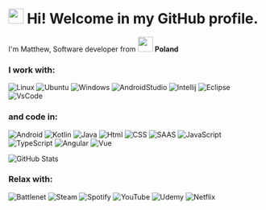 <h1><img src="https://emojis.slackmojis.com/emojis/images/1643513081/48669/android-dance.gif?1643513081" width="30"/> Hi! Welcome in my GitHub profile. </h1>

<p>I'm Matthew, Software developer from <img src="https://emojis.slackmojis.com/emojis/images/1621376537/40081/poland.gif?1621376537" width="30"/> <b>Poland</b>
<h3>I work with:</h3>
<p>
    <img src="https://img.shields.io/badge/Linux-FCC624?style=for-the-badge&logo=linux&logoColor=black" alt="Linux" />
    <img src="https://img.shields.io/badge/Ubuntu-E95420?style=for-the-badge&logo=ubuntu&logoColor=white" alt="Ubuntu" />
    <img src="https://img.shields.io/badge/Windows-0078D6?style=for-the-badge&logo=windows&logoColor=white" alt="Windows" />
    <img src="https://img.shields.io/badge/Android_Studio-3DDC84?style=for-the-badge&logo=android-studio&logoColor=white" alt="AndroidStudio" />
    <img src="https://img.shields.io/badge/IntelliJ_IDEA-000000.svg?style=for-the-badge&logo=intellij-idea&logoColor=white" alt="Intellij" />
    <img src="https://img.shields.io/badge/Eclipse-2C2255?style=for-the-badge&logo=eclipse&logoColor=white" alt="Eclipse" />
    <img src="https://img.shields.io/badge/Visual_Studio_Code-0078D4?style=for-the-badge&logo=visual%20studio%20code&logoColor=white" alt="VsCode" />
</p>
<h3>and code in:</h3>
<p>
    <img src="https://img.shields.io/badge/Android-3DDC84?style=for-the-badge&logo=android&logoColor=white" alt="Android" />
    <img src="https://img.shields.io/badge/Kotlin-0095D5?&style=for-the-badge&logo=kotlin&logoColor=white" alt="Kotlin" />
    <img src="https://img.shields.io/badge/Java-ED8B00?style=for-the-badge&logo=java&logoColor=white" alt="Java" />
    <img src="https://img.shields.io/badge/HTML-239120?style=for-the-badge&logo=html5&logoColor=white" alt="Html" />
    <img src="https://img.shields.io/badge/CSS-239120?&style=for-the-badge&logo=css3&logoColor=white" alt="CSS" />
    <img src="https://img.shields.io/badge/Sass-CC6699?style=for-the-badge&logo=sass&logoColor=white" alt="SAAS" />
    <img src="https://img.shields.io/badge/JavaScript-F7DF1E?style=for-the-badge&logo=javascript&logoColor=black" alt="JavaScript" />
    <img src="https://img.shields.io/badge/TypeScript-007ACC?style=for-the-badge&logo=typescript&logoColor=white" alt="TypeScript" />
    <img src="https://img.shields.io/badge/Angular-DD0031?style=for-the-badge&logo=angular&logoColor=white" alt="Angular" />
    <img src="https://img.shields.io/badge/Vue.js-35495E?style=for-the-badge&logo=vue.js&logoColor=4FC08D" alt="Vue" />
</p>

![GitHub Stats](https://github-readme-stats.vercel.app/api/top-langs/?username=mattiahit)

<h3>Relax with:</h3>
<p>
    <img src="https://img.shields.io/badge/Battle.net-000?style=for-the-badge&logo=battle.net&logoColor=148EFF" alt="Battlenet" />
    <img src="https://img.shields.io/badge/Steam-000000?style=for-the-badge&logo=steam&logoColor=white" alt="Steam" />
    <img src="https://img.shields.io/badge/Spotify-1ED760?&style=for-the-badge&logo=spotify&logoColor=white" alt="Spotify" />
    <img src="https://img.shields.io/badge/YouTube-FF0000?style=for-the-badge&logo=youtube&logoColor=white" alt="YouTube" />
    <img src="https://img.shields.io/badge/Udemy-EC5252?style=for-the-badge&logo=Udemy&logoColor=white" alt="Udemy" />
    <img src="https://img.shields.io/badge/Netflix-E50914?style=for-the-badge&logo=netflix&logoColor=white" alt="Netflix" />
</p>

